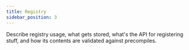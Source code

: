 ```yaml
---
title: Registry
sidebar_position: 3
---
```


Describe registry usage, what gets stored, what's the API for registering stuff, and how its contents are validated against precompiles.